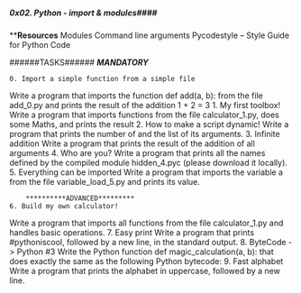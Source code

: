 ##### 0x02. Python - import & modules####

********Resources******
	Modules
	Command line arguments
	Pycodestyle – Style Guide for Python Code

######TASKS######
	*******MANDATORY*******

    0. Import a simple function from a simple file
Write a program that imports the function def add(a, b): from the file add_0.py and prints the result of the addition 1 + 2 = 3
    1. My first toolbox!
Write a program that imports functions from the file calculator_1.py, does some Maths, and prints the result
    2. How to make a script dynamic!
Write a program that prints the number of and the list of its arguments.
    3. Infinite addition
Write a program that prints the result of the addition of all arguments
    4. Who are you?
Write a program that prints all the names defined by the compiled module hidden_4.pyc (please download it locally).
    5. Everything can be imported
Write a program that imports the variable a from the file variable_load_5.py and prints its value.

        **********ADVANCED*********
    6. Build my own calculator!
Write a program that imports all functions from the file calculator_1.py and handles basic operations.
    7. Easy print
Write a program that prints #pythoniscool, followed by a new line, in the standard output.
    8. ByteCode -> Python #3
Write the Python function def magic_calculation(a, b): that does exactly the same as the following Python bytecode:
    9. Fast alphabet
Write a program that prints the alphabet in uppercase, followed by a new line.
